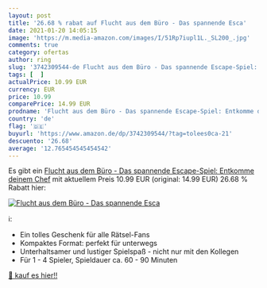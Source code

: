 ```yaml
---
layout: post
title: '26.68 % rabat auf Flucht aus dem Büro - Das spannende Esca'
date: 2021-01-20 14:05:15
image: 'https://m.media-amazon.com/images/I/51Rp7iupl1L._SL200_.jpg'
comments: true
category: ofertas
author: ring
slug: '3742309544-de Flucht aus dem Büro - Das spannende Escape-Spiel: Entkomme...'
tags: [  ]
actualPrice: 10.99 EUR
currency: EUR
price: 10.99
comparePrice: 14.99 EUR
prodname: 'Flucht aus dem Büro - Das spannende Escape-Spiel: Entkomme deinem Chef'
country: 'de'
flag: '🇩🇪'
buyurl: 'https://www.amazon.de/dp/3742309544/?tag=tolees0ca-21'
descuento: '26.68'
average: '12.765454545454542'
---
```


Es gibt ein [Flucht aus dem Büro - Das spannende Escape-Spiel: Entkomme deinem Chef](https://www.amazon.de/dp/3742309544/?tag=tolees0ca-21) mit aktuellem Preis 10.99 EUR (original: 14.99 EUR) 26.68 % Rabatt hier:

[![Flucht aus dem Büro - Das spannende Esca](https://m.media-amazon.com/images/I/51Rp7iupl1L._SL200_.jpg)](https://www.amazon.de/dp/3742309544/?tag=tolees0ca-21)

ℹ️:

- Ein tolles Geschenk für alle Rätsel-Fans
- Kompaktes Format: perfekt für unterwegs
- Unterhaltsamer und lustiger Spielspaß - nicht nur mit den Kollegen
- Für 1 - 4 Spieler, Spieldauer ca. 60 - 90 Minuten

[🛒 kauf es hier!!](https://www.amazon.de/dp/3742309544/?tag=tolees0ca-21)
